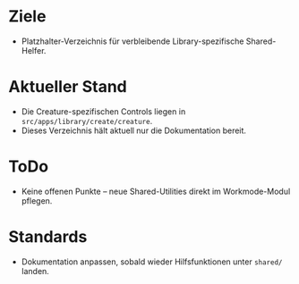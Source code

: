 # Ziele
- Platzhalter-Verzeichnis für verbleibende Library-spezifische Shared-Helfer.

# Aktueller Stand
- Die Creature-spezifischen Controls liegen in `src/apps/library/create/creature`.
- Dieses Verzeichnis hält aktuell nur die Dokumentation bereit.

# ToDo
- Keine offenen Punkte – neue Shared-Utilities direkt im Workmode-Modul pflegen.

# Standards
- Dokumentation anpassen, sobald wieder Hilfsfunktionen unter `shared/` landen.
